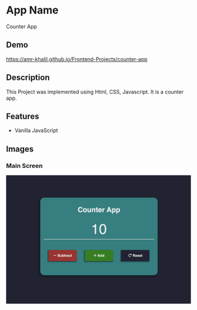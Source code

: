 # App Name
Counter App
## Demo
https://amr-khalil.github.io/Frontend-Projects/counter-app

## Description
This Project was implemented using Html, CSS, Javascript. It is a counter app.

## Features
 - Vanilla JavaScript

## Images

### Main Screen
<img src="img.png" alt="counter app" width="800"/>